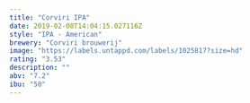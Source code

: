 ```yaml
---
title: "Corviri IPA"
date: 2019-02-08T14:04:15.027116Z
style: "IPA - American"
brewery: "Corviri brouwerij"
image: "https://labels.untappd.com/labels/1025817?size=hd"
rating: "3.53"
description: ""
abv: "7.2"
ibu: "50"
---
```

